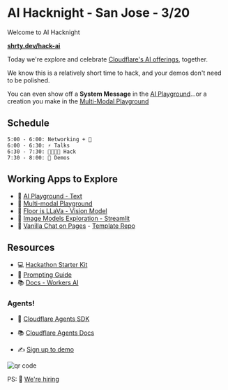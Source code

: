 # AI Hacknight - San Jose - 3/20

Welcome to AI Hacknight

**[shrty.dev/hack-ai](https://shrty.dev/hack-ai)**


Today we're explore and celebrate [Cloudflare's AI offerings](https://developers.cloudflare.com/workers-ai/), together.

We know this is a relatively short time to hack, and your demos don't need to be polished. 

You can even show off a **System Message** in the [AI Playground](https://playground.ai.cloudflare.com/)...or a creation you make in the [Multi-Modal Playground](https://multi-modal.ai.cloudflare.com/)

## Schedule


```
5:00 - 6:00: Networking + 🌮
6:00 - 6:30: ⚡️ Talks
6:30 - 7:30: 🧑‍💻👩‍💻 Hack
7:30 - 8:00: 👏 Demos
```

## Working Apps to Explore

- 🛝 [AI Playground - Text](https://playground.ai.cloudflare.com/)
- 🛝 [Multi-modal Playground](https://multi-modal.ai.cloudflare.com/)
- 👀 [Floor is LLaVa - Vision Model](https://floor-is-llava.pages.dev)
- 🎨 [Image Models Exploration - Streamlit](https://image-models-workers-ai.streamlit.app/)
- 💬 [Vanilla Chat on Pages](https://vanilla-chat-demo-tmpl-548.pages.dev/) - [Template Repo](https://shrty.dev/chat-template)

## Resources

- 💻 [Hackathon Starter Kit](https://github.com/craigsdennis/hackathon-helper-workers-ai)
- 📕 [Prompting Guide](https://www.promptingguide.ai/)
- 📚 [Docs - Workers AI](https://developers.cloudflare.com/workers-ai)

### Agents!
- 🧠 [Cloudflare Agents SDK](https://github.com/cloudflare/agents)
- 📚 [Cloudflare Agents Docs](https://developers.cloudflare.com/agents)

- ✍️ [Sign up to demo](https://forms.gle/sqAHhGhnM3HTAoot8)

![qr code](qr.png "This page")

PS: 🤝 [We're hiring](https://www.cloudflare.com/careers/)
